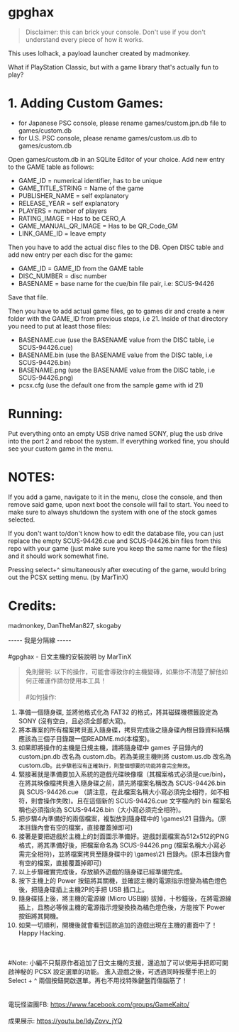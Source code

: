 # gpghax

>Disclaimer: this can brick your console. Don't use if you don't understand every piece of how it works.

This uses lolhack, a payload launcher created by madmonkey.

What if PlayStation Classic, but with a game library that's actually fun to play?

# 1. Adding Custom Games:

* for Japanese PSC console, please rename games/custom.jpn.db file to games/custom.db
* for U.S. PSC console, please rename games/custom.us.db to games/custom.db


Open games/custom.db in an SQLite Editor of your choice.
Add new entry to the GAME table as follows:
* GAME_ID = numerical identifier, has to be unique
* GAME_TITLE_STRING = Name of the game
* PUBLISHER_NAME = self explanatory
* RELEASE_YEAR = self explanatory
* PLAYERS = number of players
* RATING_IMAGE = Has to be CERO_A
* GAME_MANUAL_QR_IMAGE = Has to be QR_Code_GM
* LINK_GAME_ID = leave empty

Then you have to add the actual disc files to the DB.
Open DISC table and add new entry per each disc for the game:
* GAME_ID = GAME_ID from the GAME table
* DISC_NUMBER = disc number
* BASENAME = base name for the cue/bin file pair, i.e: SCUS-94426

Save that file.

Then you have to add actual game files, go to games dir and create a new folder with the GAME_ID from previous steps, i.e 21.
Inside of that directory you need to put at least those files:
* BASENAME.cue (use the BASENAME value from the DISC table, i.e SCUS-94426.cue)
* BASENAME.bin (use the BASENAME value from the DISC table, i.e SCUS-94426.bin)
* BASENAME.png (use the BASENAME value from the DISC table, i.e SCUS-94426.png)
* pcsx.cfg (use the default one from the sample game with id 21)

# Running:
Put everything onto an empty USB drive named SONY, plug the usb drive into the port 2 and reboot the system. If everything worked fine, you should see your custom game in the menu.

# NOTES:
If you add a game, navigate to it in the menu, close the console, and then remove said game, upon next boot the console will fail to start. You need to make sure to always shutdown the system with one of the stock games selected.

If you don't want to/don't know how to edit the database file, you can just replace the empty SCUS-94426.cue and SCUS-94426.bin files from this repo with your game (just make sure you keep the same name for the files) and it should work somewhat fine.

Pressing select+^ simultaneously after executing of the game, would bring out the PCSX setting menu. (by MarTinX)

# Credits:
madmonkey, DanTheMan827, skogaby

----- 我是分隔線 ----- 
</br></br>
#gpghax - 日文主機的安裝說明 by MarTinX
> 免則聲明: 以下的操作，可能會導致你的主機變磚，如果你不清楚了解他如何正確運作請勿使用本工具！
</br></br>
#如何操作:
1. 準備一個隨身碟, 並將他格式化為 FAT32 的格式，將其磁碟機標籤設定為 SONY (沒有空白，且必須全部都大寫)。
2. 將本專案的所有檔案拷貝進入隨身碟，拷貝完成後之隨身碟內根目錄資料結構應該為三個子目錄跟一個README.md(本檔案)。
3. 如果即將操作的主機是日規主機，請將隨身碟中 games 子目錄內的 custom.jpn.db 改名為 custom.db。若為美規主機則將 custom.us.db 改名為 custom.db。`此步驟若沒有正確執行，則整個想要的功能將會完全無效`。
4. 緊接著就是準備要加入系統的遊戲光碟映像檔（其檔案格式必須是cue/bin)，在將其映像檔拷貝進入隨身碟之前，請先將檔案名稱改為 SCUS-94426.bin 與 SCUS-94426.cue （請注意，在此檔案名稱大小寫必須完全相符，如不相符，則會操作失敗)。且在這個新的 SCUS-94426.cue 文字檔內的 bin 檔案名稱也必須指向為 SCUS-94426.bin（大小寫必須完全相符)。
5. 把步驟4內準備好的兩個檔案，複製放到隨身碟中的 \games\21 目錄內。(原本目錄內會有空的檔案，直接覆蓋掉即可)
6. 接著是要把遊戲於主機上的封面圖示準備好。遊戲封面檔案為512x512的PNG格式，將其準備好後，把檔案命名為 SCUS-94426.png (檔案名稱大小寫必需完全相符)，並將檔案拷貝至隨身碟中的 \games\21 目錄內。(原本目錄內會有空的檔案，直接覆蓋掉即可)
7. 以上步驟確實完成後，存放額外遊戲的隨身碟已經準備完成。
8. 按下主機上的 Power 按鈕將其關機，並確認主機的電源指示燈變為橘色燈色後，把隨身碟插上主機2P的手把 USB 插口上。
9. 隨身碟插上後，將主機的電源線 (Micro USB線) 拔掉，十秒鐘後，在將電源線插上，且務必等候主機的電源指示燈變換換為橘色燈色後，方能按下 Power 按鈕將其開機。
10. 如果一切順利，開機後就會看到這款追加的遊戲出現在主機的畫面中了！ Happy Hacking.
</br></br></br>

#Note:
小編不只幫原作者追加了日文主機的支援，還追加了可以使用手把即可開啟神秘的 PCSX 設定選單的功能。
進入遊戲之後，可透過同時按壓手把上的 Select + ^ 兩個按鈕開啟選單。再也不用找特殊鍵盤而傷腦筋了！</br>
</br></br>
電玩怪盜團FB: https://www.facebook.com/groups/GameKaito/</br>
</br>
成果展示: https://youtu.be/IdyZpvv_jYQ



